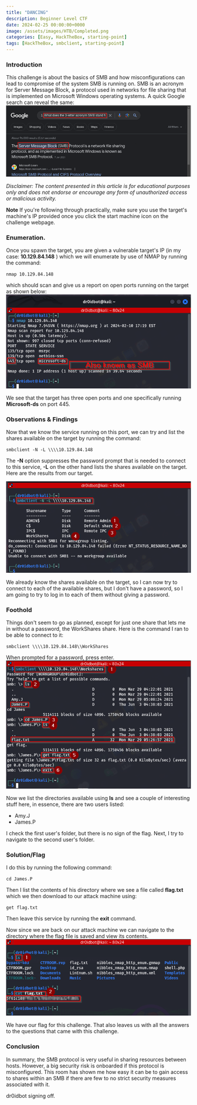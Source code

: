 ```yaml
---
title: "DANCING"
description: Beginner Level CTF
date: 2024-02-25 00:00:00+0000
image: /assets/images/HTB/Completed.png
categories: [Easy, HackTheBox, starting-point]  
tags: [HackTheBox, smbclient, starting-point]
---
```


### Introduction
This challenge is about the basics of SMB and how misconfigurations can lead to compromise of the system SMB is running on. SMB is an acronym for Server Message Block, a protocol used in networks for file sharing that is implemented on Microsoft Windows operating systems. A quick Google search can reveal the same: 
![google_search](/assets/images/HTB/Q1.png) 

_Disclaimer: The content presented in this article is for educational purposes only and does not endorse or encourage any form of unauthorized access or malicious activity._

**Note** If you're following through practically, make sure you use the target's machine's IP provided once you click the start machine icon on the challenge webpage.

### Enumeration.
Once you spawn the target, you are given a vulnerable target's IP (in my case: **10.129.84.148** ) which we will enumerate by use of NMAP by running the command: 
```
nmap 10.129.84.148

```
which should scan and give us a report on open ports running on the target as shown below:
![nmap_results](/assets/images/HTB/Q2.png)

We see that the target has three open ports and one specifically running **Microsoft-ds** on port 445.

### Observations & Findings
Now that we know the service running on this port, we can try and list the shares available on the target by running the command: 

```
smbclient -N -L \\\\10.129.84.148

```
The **-N** option suppresses the password prompt that is needed to connect to this service, **-L** on the other hand lists the shares available on the target. Here are the results from our target.

![smb_shares](/assets/images/HTB/Q3,4.png) 

We already know the shares available on the target, so I can now try to connect to each of the available shares, but I don't have a password, so I am going to try to log in to each of them without giving a password. 

### Foothold
Things don't seem to go as planned, except for just one share that lets me in without a password, the WorkShares share. Here is the command I ran to be able to connect to it:

```
smbclient \\\\10.129.84.148\\WorkShares

```
When prompted for a password, press enter. 
![smb_shares](/assets/images/HTB/Q6.png) 

Now we list the directories available using **ls** and see a couple of interesting stuff here, in essence, there are two users listed:
* Amy.J
* James.P

I check the first user's folder, but there is no sign of the flag. Next, I try to navigate to the second user's folder.

### Solution/Flag
I do this by running the following command:
```
cd James.P

``` 
Then I list the contents of his directory where we see a file called **flag.txt** which we then download to our attack machine using:
```
get flag.txt
```
Then leave this service by running the **exit** command.

Now since we are back on our attack machine we can navigate to the directory where the flag file is saved and view its contents.
![flag](/assets/images/HTB/Flag.png) 

We have our flag for this challenge. That also leaves us with all the answers  to the questions that came with this challenge.

### Conclusion
In summary, the SMB protocol is very useful in sharing resources between hosts. However, a big security risk is onboarded if this protocol is misconfigured. This room has shown me how easy it can be to gain access to shares within an SMB if there are few to no strict security measures associated with it.

dr0idbot signing off.
